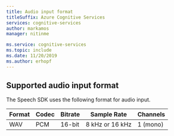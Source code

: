 ```yaml
---
title: Audio input format
titleSuffix: Azure Cognitive Services
services: cognitive-services
author: markamos
manager: nitinme

ms.service: cognitive-services
ms.topic: include 
ms.date: 11/20/2019
ms.author: erhopf
---
```


## Supported audio input format

The Speech SDK uses the following format for audio input.

| Format | Codec | Bitrate | Sample Rate | Channels |
|--------|-------|---------|-------------|----------|
| WAV | PCM | 16-bit | 8 kHz or 16 kHz | 1 (mono) |
